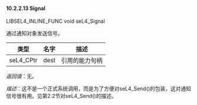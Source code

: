#### 10.2.2.13  Signal

LIBSEL4_INLINE_FUNC void seL4_Signal

通过通知对象发送信号。

类型 | 名字 | 描述
--- | --- | ---
seL4_CPtr | dest | 引用的能力句柄

*返回值*：无。

*描述*：这不是一个正式系统调用，而是为了方便对seL4_Send()的包装，这对通知信号很有用。见第2.2节对seL4_Send()的描述。

